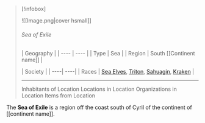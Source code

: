 > [!infobox]
>
> ![[Image.png|cover hsmall]]
> ###### Sea of Exile
> | Geography |
> | ---- | ---- |
> | Type | Sea |
> | Region | South [[Continent name]] |
>
> | Society |
> | ----| ----|
> | Races | [Sea Elves](https://forgottenrealms.fandom.com/wiki/Aquatic_elf), [Triton](https://forgottenrealms.fandom.com/wiki/Triton), [Sahuagin](https://forgottenrealms.fandom.com/wiki/Sahuagin), [Kraken](https://forgottenrealms.fandom.com/wiki/Kraken)  |
> ___
> Inhabitants of Location
> Locations in Location
> Organizations in Location
> Items from Location

The **Sea of Exile** is a region off the coast south of Cyril of the continent of [[continent name]].